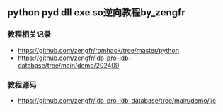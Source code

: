 
## python pyd dll exe so逆向教程by_zengfr

### 教程相关记录

- https://github.com/zengfr/romhack/tree/master/python
- https://github.com/zengfr/ida-pro-idb-database/tree/main/demo/202409
### 教程源码
- https://github.com/zengfr/ida-pro-idb-database/tree/main/demo/lic

